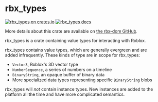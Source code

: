 # rbx_types
[![rbx_types on crates.io](https://img.shields.io/crates/v/rbx_types.svg)](https://crates.io/crates/rbx_types)
[![rbx_types docs](https://img.shields.io/badge/docs-docs.rs-orange.svg)](https://docs.rs/rbx_types)

More details about this crate are available on [the rbx-dom GitHub](https://github.com/rojo-rbx/rbx-dom#readme).

rbx_types is a crate containing value types for interacting with Roblox.

rbx_types contains value types, which are generally evergreen and are added infrequently. These kinds of type are in scope for rbx_types:

- `Vector3`, Roblox's 3D vector type
- `NumberSequence`, a series of numbers on a timeline
- `BinaryString`, an opaque buffer of binary data
- More specialized data types representing specific `BinaryString` blobs

rbx_types will _not_ contain instance types. New instances are added to the platform all the time and have more complicated semantics.
